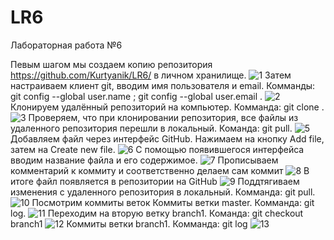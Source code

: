 # LR6
Лабораторная работа №6

Певым шагом мы создаем копию репозитория https://github.com/Kurtyanik/LR6/ в личном хранилище. 
![1](https://user-images.githubusercontent.com/87824002/200065624-f956e2eb-c260-442a-8209-e93db56d0b59.jpg)
Затем настраиваем клиент git, вводим имя пользователя и email.
Комманды: git config --global user.name <username>; git config --global user.email <email>.
![2](https://user-images.githubusercontent.com/87824002/200066054-6b4c2f74-fe27-471a-a336-451b1215076f.jpg)
Клонируем удалённый репозиторий на компьютер.
Комманда: git clone <url>.
![3](https://user-images.githubusercontent.com/87824002/200066364-b3024ffc-d22f-4f0e-91bb-c390dc83c0e5.jpg)
Проверяем, что при клонировании репозитория, все файлы из удаленного репозитория перешли в локальный.
Команда: git pull.
![5](https://user-images.githubusercontent.com/87824002/200066460-744670c7-c9b2-4cd5-8a74-389b23ace5d7.jpg)
Добавляем файл через интерфейс GitHub.
Нажимаем на кнопку Add file, затем на Create new file.
![6](https://user-images.githubusercontent.com/87824002/200066646-2a68cc81-3bc9-4349-bc7a-95b8b4f7d713.jpg)
С помощью появившегося интерфейса вводим название файла и его содержимое.
![7](https://user-images.githubusercontent.com/87824002/200066683-cfac7a51-3f3a-41a5-9972-cc8c3d1f9a40.jpg)
Прописываем комментарий к коммиту и соответственно делаем сам коммит
![8](https://user-images.githubusercontent.com/87824002/200066892-187406b0-5109-4923-9012-e32e1071be0d.jpg)
В итоге файл появляется в репозитории на GitHub
![9](https://user-images.githubusercontent.com/87824002/200066975-408db0e8-4c1c-4ef0-a8cc-8792ddc63a6e.jpg)
Поддтягиваем изменения с удаленного репозитория в локальный.
Комманда: git pull.
![10](https://user-images.githubusercontent.com/87824002/200067033-0d3c0a66-802e-47ee-91f2-aa3c785e6a0f.jpg)
Посмотрим коммиты веток
Коммиты ветки master. Комманда: git log.
![11](https://user-images.githubusercontent.com/87824002/200067078-34b9620a-ae58-4c2e-b347-de0328a4fa42.jpg)
Переходим на вторую ветку branch1. Команда: git checkout branch1
![12](https://user-images.githubusercontent.com/87824002/200067111-c42cae25-6fe6-4afe-b12c-9aaaea5a0b1b.jpg)
Коммиты ветки branch1. Комманда: git log
![13](https://user-images.githubusercontent.com/87824002/200067167-84fcadbf-65a2-4d46-bdb5-58da882a1191.jpg)
